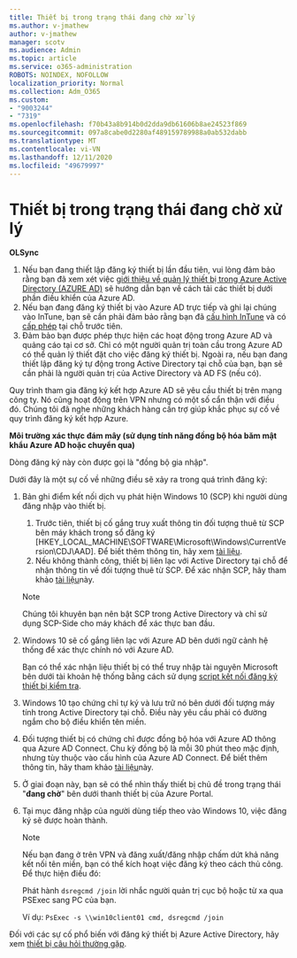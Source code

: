 ```yaml
---
title: Thiết bị trong trạng thái đang chờ xử lý
ms.author: v-jmathew
author: v-jmathew
manager: scotv
ms.audience: Admin
ms.topic: article
ms.service: o365-administration
ROBOTS: NOINDEX, NOFOLLOW
localization_priority: Normal
ms.collection: Adm_O365
ms.custom:
- "9003244"
- "7319"
ms.openlocfilehash: f70b43a8b914b0d2dda9db61606b8ae24523f869
ms.sourcegitcommit: 097a8cabe0d2280af489159789988a0ab532dabb
ms.translationtype: MT
ms.contentlocale: vi-VN
ms.lasthandoff: 12/11/2020
ms.locfileid: "49679997"
---
```

# <a name="device-in-pending-state"></a>Thiết bị trong trạng thái đang chờ xử lý

**OLSync**

1. Nếu bạn đang thiết lập đăng ký thiết bị lần đầu tiên, vui lòng đảm bảo rằng bạn đã xem xét việc [giới thiệu về quản lý thiết bị trong Azure Active Directory (AZURE AD)](https://docs.microsoft.com/azure/active-directory/devices/overview?WT.mc_id=Portal-Microsoft_Azure_Support) sẽ hướng dẫn bạn về cách tải các thiết bị dưới phần điều khiển của Azure AD.
2. Nếu bạn đang đăng ký thiết bị vào Azure AD trực tiếp và ghi lại chúng vào InTune, bạn sẽ cần phải đảm bảo rằng bạn đã [cấu hình InTune](https://docs.microsoft.com/mem/intune/enrollment/device-enrollment?WT.mc_id=Portal-Microsoft_Azure_Support) và có [cấp phép](https://docs.microsoft.com/mem/intune/fundamentals/licenses-assign?WT.mc_id=Portal-Microsoft_Azure_Support) tại chỗ trước tiên.
3. Đảm bảo bạn được phép thực hiện các hoạt động trong Azure AD và quảng cáo tại cơ sở. Chỉ có một người quản trị toàn cầu trong Azure AD có thể quản lý thiết đặt cho việc đăng ký thiết bị. Ngoài ra, nếu bạn đang thiết lập đăng ký tự động trong Active Directory tại chỗ của bạn, bạn sẽ cần phải là người quản trị của Active Directory và AD FS (nếu có).

Quy trình tham gia đăng ký kết hợp Azure AD sẽ yêu cầu thiết bị trên mạng công ty. Nó cũng hoạt động trên VPN nhưng có một số cẩn thận với điều đó. Chúng tôi đã nghe những khách hàng cần trợ giúp khắc phục sự cố về quy trình đăng ký kết hợp Azure.

**Môi trường xác thực đám mây (sử dụng tính năng đồng bộ hóa băm mật khẩu Azure AD hoặc chuyển qua)**

Dòng đăng ký này còn được gọi là "đồng bộ gia nhập".

Dưới đây là một sự cố về những điều sẽ xảy ra trong quá trình đăng ký:

1. Bản ghi điểm kết nối dịch vụ phát hiện Windows 10 (SCP) khi người dùng đăng nhập vào thiết bị.

    1. Trước tiên, thiết bị cố gắng truy xuất thông tin đối tượng thuê từ SCP bên máy khách trong sổ đăng ký [HKEY_LOCAL_MACHINE\SOFTWARE\Microsoft\Windows\CurrentVersion\CDJ\AAD]. Để biết thêm thông tin, hãy xem [tài liệu](https://docs.microsoft.com/azure/active-directory/devices/hybrid-azuread-join-control).
    1. Nếu không thành công, thiết bị liên lạc với Active Directory tại chỗ để nhận thông tin về đối tượng thuê từ SCP. Để xác nhận SCP, hãy tham khảo [tài liệu](https://docs.microsoft.com/azure/active-directory/devices/hybrid-azuread-join-manual#configure-a-service-connection-point)này.

    > [!NOTE]
    > Chúng tôi khuyên bạn nên bật SCP trong Active Directory và chỉ sử dụng SCP-Side cho máy khách để xác thực ban đầu.

2. Windows 10 sẽ cố gắng liên lạc với Azure AD bên dưới ngữ cảnh hệ thống để xác thực chính nó với Azure AD.

    Bạn có thể xác nhận liệu thiết bị có thể truy nhập tài nguyên Microsoft bên dưới tài khoản hệ thống bằng cách sử dụng [script kết nối đăng ký thiết bị kiểm tra](https://gallery.technet.microsoft.com/Test-Device-Registration-3dc944c0).

3. Windows 10 tạo chứng chỉ tự ký và lưu trữ nó bên dưới đối tượng máy tính trong Active Directory tại chỗ. Điều này yêu cầu phải có đường ngắm cho bộ điều khiển tên miền.

4. Đối tượng thiết bị có chứng chỉ được đồng bộ hóa với Azure AD thông qua Azure AD Connect. Chu kỳ đồng bộ là mỗi 30 phút theo mặc định, nhưng tùy thuộc vào cấu hình của Azure AD Connect. Để biết thêm thông tin, hãy tham khảo [tài liệu](https://docs.microsoft.com/azure/active-directory/hybrid/how-to-connect-sync-configure-filtering#organizational-unitbased-filtering)này.

5. Ở giai đoạn này, bạn sẽ có thể nhìn thấy thiết bị chủ đề trong trạng thái "**đang chờ**" bên dưới thanh thiết bị của Azure Portal.

6. Tại mục đăng nhập của người dùng tiếp theo vào Windows 10, việc đăng ký sẽ được hoàn thành.

    > [!NOTE]
    > Nếu bạn đang ở trên VPN và đăng xuất/đăng nhập chấm dứt khả năng kết nối tên miền, bạn có thể kích hoạt việc đăng ký theo cách thủ công. Để thực hiện điều đó:
    >
    > Phát hành `dsregcmd /join` lời nhắc người quản trị cục bộ hoặc từ xa qua PSExec sang PC của bạn.
    >
    > Ví dụ: `PsExec -s \\win10client01 cmd, dsregcmd /join`

Đối với các sự cố phổ biến với đăng ký thiết bị Azure Active Directory, hãy xem [thiết bị câu hỏi thường gặp](https://docs.microsoft.com/azure/active-directory/devices/faq).
